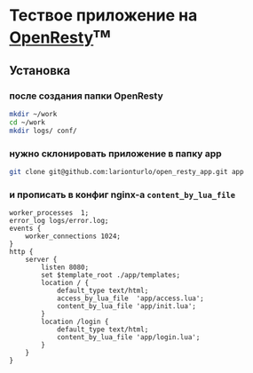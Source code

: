 # Тествое приложение на [OpenResty](//openresty.org)<sup>тм</sup>

## Установка 

### после создания папки OpenResty

~~~bash
mkdir ~/work
cd ~/work
mkdir logs/ conf/
~~~

### нужно склонировать приложение в папку app

~~~bash
git clone git@github.com:larionturlo/open_resty_app.git app
~~~

### и прописать в конфиг nginx-а `content_by_lua_file`

~~~nginx
worker_processes  1;
error_log logs/error.log;
events {
    worker_connections 1024;
}
http {
    server {
        listen 8080;
        set $template_root ./app/templates;
        location / {
            default_type text/html;
            access_by_lua_file  'app/access.lua';
            content_by_lua_file 'app/init.lua';
        }
        location /login {
            default_type text/html;
            content_by_lua_file 'app/login.lua';
        }
    }
}
~~~